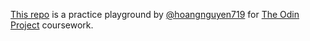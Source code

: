 [This repo](https://github.com/hoangnguyen719/theodinproject) is a practice playground by [@hoangnguyen719](https://github.com/hoangnguyen719) for [The Odin Project](https://www.theodinproject.com/) coursework.